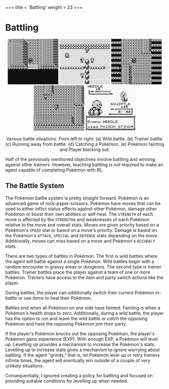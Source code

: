 +++
title = 'Battling'
weight = 22
+++

# Battling

<div style="text-align: center;">

![](assets/wild.gif)
![](assets/trainer.gif)
![](assets/run.gif)
![](assets/catch.gif)
![](assets/blackout.gif)
<figcaption>Various battle situations. From left to right: (a) Wild battle. (b) Trainer battle. (c) Running away from battle. (d) Catching a Pokémon. (e) Pokémon fainting and Player blacking out.</figcaption>
</div>

Half of the previously mentioned objectives involve battling and winning against other trainers. However, teaching battling *is not* required to make an agent capable of completing Pokémon with RL.

## The Battle System

The Pokémon battle system is pretty straight forward. Pokémon is an advanced game of rock-paper-scissors. Pokémon have moves that can be used to either inflict status effects against other Pokémon, damage other Pokémon or boost their own abilities or self-heal. The `STRENGTH` of each move is affected by the `STRENGTH`s and weaknesses of each Pokémon relative to the move and overall stats. Moves are given priority based on a Pokémon's `SPEED` stat or based on a move's priority. Damage is based on the Pokémon's `ATTACK`, `SPECIAL` and `DEFENSE` stats depending on the move. Additionally, moves can miss based on a move and Pokémon's `ACCURACY` stats. 

There are two types of battles in Pokémon. The first is *wild* battles where the agent will battle against a single Pokémon. Wild battles begin with a random encounter in grassy areas or dungeons. The second type is *trainer* battles. Trainer battles place the player against a team of one or more Pokémon. Trainers have access to the item and party switch actions like the player.

During battles, the player can additionally switch their current Pokémon in-battle or use items to heal their Pokémon.

Battles end when all Pokémon on one side have fainted. Fainting is when a Pokémon's health drops to zero. Additionally, during a wild battle, the player has the option to *run* and leave the wild battle or *catch* the opposing Pokémon and have the opposing Pokémon join their party.

If the player's Pokémon knocks out the opposing Pokémon, the player's Pokémon gains experience (EXP). With enough EXP, a Pokémon will level up. Levelling up provides a mechanism to increase the Pokémon's stats. Levelling up to increase stats gives a mechanism to ignore worrying about battling. If the agent "grinds,” that is, let Pokémon level up or retry trainers infinite times, the agent will eventually win outside of a couple of very unlikely situations. 

Consequentially, I ignored creating a policy for battling and focused on providing suitable conditions for levelling up when needed.